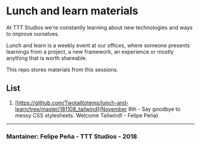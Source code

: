 # Lunch and learn materials

At TTT Studios we're constantly learning about new technologies and ways to improve ourselves.

Lunch and learn is a weekly event at our offices, where someone presents learnings from a project, a new framework, an experience or mostly anything that is worth shareable. 

This repo stores materials from this sessions. 

## List

1. [https://github.com/Twotalltotems/lunch-and-learn/tree/master/181108_tailwind](November 8th - Say goodbye to messy CSS stylesheets. Welcome Tailwind! - Felipe Peña)

---

### Mantainer: Felipe Peña - TTT Studios - 2018

